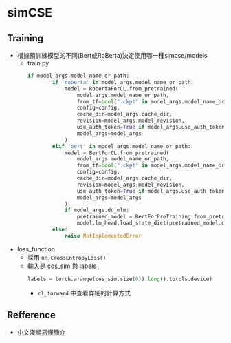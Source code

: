 # simCSE
## Training
- 根據預訓練模型的不同(Bert或RoBerta)決定使用哪一種simcse/models
    -  train.py
        ```python
        if model_args.model_name_or_path:
                if 'roberta' in model_args.model_name_or_path:
                    model = RobertaForCL.from_pretrained(
                        model_args.model_name_or_path,
                        from_tf=bool(".ckpt" in model_args.model_name_or_path),
                        config=config,
                        cache_dir=model_args.cache_dir,
                        revision=model_args.model_revision,
                        use_auth_token=True if model_args.use_auth_token else None,
                        model_args=model_args                  
                    )
                elif 'bert' in model_args.model_name_or_path:
                    model = BertForCL.from_pretrained(
                        model_args.model_name_or_path,
                        from_tf=bool(".ckpt" in model_args.model_name_or_path),
                        config=config,
                        cache_dir=model_args.cache_dir,
                        revision=model_args.model_revision,
                        use_auth_token=True if model_args.use_auth_token else None,
                        model_args=model_args
                    )
                    if model_args.do_mlm:
                        pretrained_model = BertForPreTraining.from_pretrained(model_args.model_name_or_path)
                        model.lm_head.load_state_dict(pretrained_model.cls.predictions.state_dict())
                else:
                    raise NotImplementedError
        ```
- loss_function
    - 採用 `nn.CrossEntropyLoss()` 
    - 輸入是 cos_sim 與 labels
        ```python
        labels = torch.arange(cos_sim.size(0)).long().to(cls.device)    
        ```
        - `cl_forward` 中查看詳細的計算方式

## Refference
- [中文淺顯易懂簡介](https://fcuai.tw/2021/05/13/simcsecontrastive-learning-nlp-sentence-embedding-sota/)

